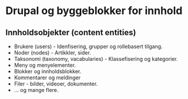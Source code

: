 # Drupal og byggeblokker for innhold

## Innholdsobjekter (content entities)

* Brukere (users) - Idenfisering, grupper og rollebasert tilgang.
* Noder (nodes) - Artikkler, sider.
* Taksonomi (taxonomy, vacabularies) - Klassefisering og kategorier.
* Meny og menyelementer.
* Blokker og innholdsblokker.
* Kommentarer og meldinger
* Filer - bilder, videoer, dokumenter.
* ... og mange flere.
